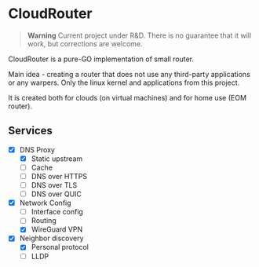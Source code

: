 # CloudRouter

> **Warning**
> Current project under R&D. There is no guarantee that it will work, but corrections are welcome.

CloudRouter is a pure-GO implementation of small router.

Main idea - creating a router that does not use any third-party applications or any warpers. Only the linux kernel and applications from this project.

It is created both for clouds (on virtual machines) and for home use (EOM router).

## Services

* [X] DNS Proxy
  * [X] Static upstream
  * [ ] Cache
  * [ ] DNS over HTTPS
  * [ ] DNS over TLS
  * [ ] DNS over QUIC
* [X] Network Config
  * [ ] Interface config
  * [ ] Routing
  * [X] WireGuard VPN
* [X] Neighbor discovery
  * [X] Personal protocol
  * [ ] LLDP
